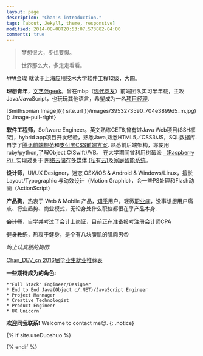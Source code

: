 ```yaml
---
layout: page
description: "Chan's introduction."
tags: [about, Jekyll, theme, responsive]
modified: 2014-08-08T20:53:07.573882-04:00
comments: true
---
```




>梦想很大，步伐要慢。
>
>世界那么大，多走走看看。

###金璨
就读于上海应用技术大学软件工程12级，大四。

**理想青年**，<a href="https://jincan39.github.io/">文艺范geek</a>。曾在mbp（<a href="http://www.mbpsoft.com/" target="_blank">现代商友</a>）前端团队实习半年载，主攻 Java/JavaScript，也玩玩其他语言，希望成为一名<a href="http://www.zhihu.com/question/19677325">项目经理</a>.

[Smithsonian Image]({{ site.url }}/images/3953273590_704e3899d5_m.jpg)
{: .image-pull-right}

**软件工程师**，Software Engineer。英文熟练CET6,曾有过Java Web项目(SSH框架)，hybrid app项目开发经验，熟悉Java,熟悉HTML5／CSS3/JS，SQL数据库.自学了<a href="https://github.com/jincan39/Mars">腾讯前端规范</a>和<a href="https://github.com/jincan39/Alice">支付宝CSS前端方案</a>. 熟悉前后端架构，亦使用ruby/python,了解Object C(Swift)/VB。
在大学期间曾利用树莓派
<a href="https://www.raspberrypi.org">（Raspberry Pi）</a>实现过关于
<a href="http://www.cnblogs.com/xiaowuyi/p/4051238.html">网络云储存多媒体</a>
<a href="http://techcrunch.cn/2014/06/06/sherlybox-creates-a-network-storage-system-on-your-desk/">(私有云)</a>及<a href="http://www.verious.com/tutorial/bringing-star-trek-to-life-lcars-home-automation-with-arduino-and-raspberry-pi-piday-raspberrypi-raspberry-pi/">家庭智能系统</a>。

**设计师**，UI/UX Designer，迷恋 OSX/iOS & Android & Windows/Linux，擅长 Layout/Typographic 与动效设计（Motion Graphic），会一些PS处理和Flash动画（ActionScript）

**产品狗**，热衷于 Web & Mobile 产品，<a href="http://www.zhihu.com/people/jincan39">知乎</a>用户。轻微<a href="#">职业病</a>，没事想想用户痛点、行业趋势、商业模式，无论身处什么职位都很在乎产品本身.

<del>会计师</del>，自学并考过了会计上岗证，目前正在准备报考注册会计师CPA

<del>健身教练</del>，热衷于健身，是个有八块腹肌的肌肉男😣

*附上认真版的简历:*
    
<a href="https://github.com/jincan39/jincan39.github.io/blob/master/attach//121042Y126-金璨－2016届毕业生就业推荐表.doc"> Chan_DEV_cn 2016届毕业生就业推荐表</a>
    
<!--{% highlight html %}-->
<!--<a href="https://github.com/jincan39/jincan39.github.io/attach/121042Y126-金璨－2016届毕业生就业推荐表.doc"> Chan_DEV_cn 2016届毕业生就业推荐表</a>-->
<!--{% endhighlight %}-->
 
**一些期待成为的角色:**
>
    *"Full Stack" Engineer/Designer 
    * End to End Java(Object c/.NET)/JavaScript Engineer
    * Project Mannager
    * Creative Technologist 
    * Product Engineer 
    * UX Unicorn

**欢迎同我联系!** Welcome to contact me😊.
{: .notice}


<div>
{% if site.useDuoshuo %}
<!-- 多说评论框 start -->
    <div class="comment">
        <div class="ds-thread" data-thread-key="{{page.id}}" data-title="{{page.title}}" data-url="{{site.url}}/about/"></div>
    </div>
<!-- 多说评论框 end -->

<!-- 多说公共JS代码 start (一个网页只需插入一次) -->
<script type="text/javascript">
var duoshuoQuery = {short_name:"jincan39"};
    (function() {
        var ds = document.createElement('script');
        ds.type = 'text/javascript';ds.async = true;
        ds.src = (document.location.protocol == 'https:' ? 'https:' : 'http:') + '//static.duoshuo.com/embed.js';
        ds.charset = 'UTF-8';
        (document.getElementsByTagName('head')[0]
         || document.getElementsByTagName('body')[0]).appendChild(ds);
    })();
</script>
<!-- 多说公共JS代码 end -->
{% endif %}
</div>
